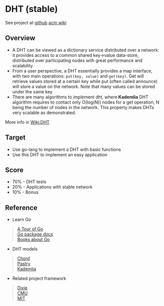# DHT (stable)

See project at [github](https://github.com/HsunGong/ppca-dht-test/wiki/) [acm wiki](https://acm.sjtu.edu.cn/wiki/PPCA_2019)

## Overview

- A DHT can be viewed as a dictionary service distributed over a network: it provides access to a common shared key->value data-store, distributed over participating nodes with great performance and scalability.
- From a user perspective, a DHT essentially provides a map interface, with two main operations: `put(key, value)` and `get(key)`. Get will retrieve values stored at a certain key while put (often called announce) will store a value on the network. Note that many values can be stored under the same key.
- There are many algorithms to implement dht, where **Kademlia** DHT algorithm requires to contact only O(log(N)) nodes for a get operation, N being the number of nodes in the network. This property makes DHTs very scalable as demonstrated.

More info in [Wiki:DHT](https://en.wikipedia.org/wiki/Distributed_hash_table)


## Target

- Use go-lang to implement a DHT with basic functions
- Use this DHT to implement an easy application

## Score

- 70% - DHT tests
- 20% - Applications with stable network
- 10% - Bonus

## Reference

- Learn Go
> [A Tour of Go](https://tour.golang.org/)\
> [Go package docs](http://golang.org/pkg/)\
> [Books about Go](https://github.com/golang/go/wiki/Books)

- DHT models
> [Chord](https://en.wikipedia.org/wiki/Chord_(peer-to-peer))\
> [Pastry](https://en.wikipedia.org/wiki/Pastry_(DHT))\
> [Kademlia](https://en.wikipedia.org/wiki/Kademlia)

- Related project framework
> [Dixie](https://cit.dixie.edu/cs/3410/asst_chord.php)\
> [CMU](https://www.cs.cmu.edu/~dga/15-744/S07/lectures/16-dht.pdf)\
> [MIT](https://pdos.csail.mit.edu/papers/sit-phd-thesis.pdf)
